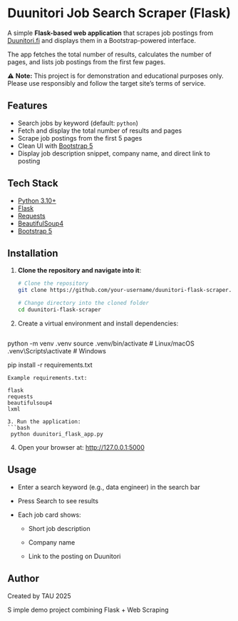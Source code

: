 # Duunitori Job Search Scraper (Flask)

A simple **Flask-based web application** that scrapes job postings from [Duunitori.fi](https://duunitori.fi) and displays them in a Bootstrap-powered interface.

The app fetches the total number of results, calculates the number of pages, and lists job postings from the first few pages.

⚠️ **Note:** This project is for demonstration and educational purposes only. Please use responsibly and follow the target site’s terms of service.

## Features

- Search jobs by keyword (default: `python`)
- Fetch and display the total number of results and pages
- Scrape job postings from the first 5 pages
- Clean UI with [Bootstrap 5](https://getbootstrap.com/)
- Display job description snippet, company name, and direct link to posting

## Tech Stack

- [Python 3.10+](https://www.python.org/)
- [Flask](https://flask.palletsprojects.com/)
- [Requests](https://docs.python-requests.org/)
- [BeautifulSoup4](https://www.crummy.com/software/BeautifulSoup/bs4/doc/)
- [Bootstrap 5](https://getbootstrap.com/)

## Installation

1. **Clone the repository and navigate into it**:

   ```bash
   # Clone the repository
   git clone https://github.com/your-username/duunitori-flask-scraper.git

   # Change directory into the cloned folder
   cd duunitori-flask-scraper
   
2. Create a virtual environment and install dependencies:

   ```bash
  python -m venv .venv
  source .venv/bin/activate   # Linux/macOS
  .venv\Scripts\activate      # Windows

  pip install -r requirements.txt
  ```
  Example requirements.txt:
  
  flask
  requests
  beautifulsoup4
  lxml

3. Run the application:
  ```bash
   python duunitori_flask_app.py
```
4. Open your browser at:
   http://127.0.0.1:5000

## Usage

- Enter a search keyword (e.g., data engineer) in the search bar

- Press Search to see results

- Each job card shows:

    - Short job description

    - Company name

    - Link to the posting on Duunitori

## Author

  Created by TAU 2025

S  imple demo project combining Flask + Web Scraping
